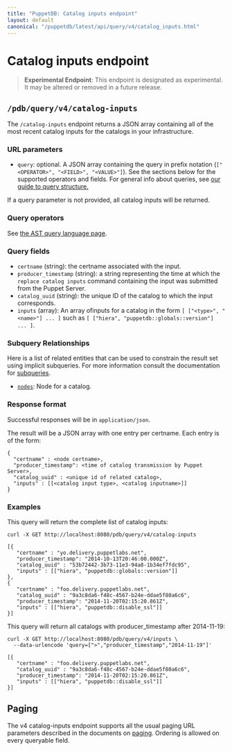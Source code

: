 ```yaml
---
title: "PuppetDB: Catalog inputs endpoint"
layout: default
canonical: "/puppetdb/latest/api/query/v4/catalog_inputs.html"
---
```


# Catalog inputs endpoint

[curl]: ../curl.html#using-curl-from-localhost-non-sslhttp
[paging]: ./paging.html
[query]: ./query.html
[subqueries]: ./ast.html#subquery-operators
[ast]: ./ast.html
[nodes]: ./nodes.html

> **Experimental Endpoint**: This endpoint is designated as
> experimental. It may be altered or removed in a future release.

## `/pdb/query/v4/catalog-inputs`

The `/catalog-inputs` endpoint returns a JSON array containing
all of the most recent catalog inputs for the catalogs in your
infrastructure.

### URL parameters

* `query`: optional. A JSON array containing the query in prefix
  notation (`["<OPERATOR>", "<FIELD>", "<VALUE>"]`). See the sections
  below for the supported operators and fields. For general info about
  queries, see [our guide to query structure.][query]

If a query parameter is not provided, all catalog inputs will be returned.

### Query operators

See [the AST query language page][ast].

### Query fields

* `certname` (string): the certname associated with the input.
* `producer_timestamp` (string): a string representing the time at
  which the `replace catalog inputs` command containing the input was
  submitted from the Puppet Server.
* `catalog_uuid` (string): the unique ID of the catalog to which the
  input corresponds.
* `inputs` (array): An array ofinputs for a catalog in the form `[ ["<type>", "<name>"] ... ]`
  such as `[ ["hiera", "puppetdb::globals::version"] ... ]`.

### Subquery Relationships

Here is a list of related entities that can be used to constrain the result set
using implicit subqueries. For more information consult the documentation for
[subqueries][subqueries].

* [`nodes`][nodes]: Node for a catalog.

### Response format

Successful responses will be in `application/json`.

The result will be a JSON array with one entry per certname. Each entry is of
the form:

    {
      "certname" : <node certname>,
      "producer_timestamp": <time of catalog transmission by Puppet Server>,
      "catalog_uuid" : <unique id of related catalog>,
      "inputs" : [[<catalog input type>, <catalog inputname>]]
    }

### Examples

This query will return the complete list of catalog inputs:

    curl -X GET http://localhost:8080/pdb/query/v4/catalog-inputs

    [{
       "certname" : "yo.delivery.puppetlabs.net",
       "producer_timestamp": "2014-10-13T20:46:00.000Z",
       "catalog_uuid" : "53b72442-3b73-11e3-94a8-1b34ef7fdc95",
       "inputs" : [["hiera", "puppetdb::globals::version"]]
    },
    {
       "certname" : "foo.delivery.puppetlabs.net",
       "catalog_uuid" : "9a3c8da6-f48c-4567-b24e-ddae5f80a6c6",
       "producer_timestamp": "2014-11-20T02:15:20.861Z",
       "inputs" : [["hiera", "puppetdb::disable_ssl"]]
    }]

This query will return all catalogs with producer_timestamp after 2014-11-19:

    curl -X GET http://localhost:8080/pdb/query/v4/inputs \
      --data-urlencode 'query=[">","producer_timestamp","2014-11-19"]'

    [{
       "certname" : "foo.delivery.puppetlabs.net",
       "catalog_uuid" : "9a3c8da6-f48c-4567-b24e-ddae5f80a6c6",
       "producer_timestamp": "2014-11-20T02:15:20.861Z",
       "inputs" : [["hiera", "puppetdb::disable_ssl"]]
    }]

## Paging

The v4 catalog-inputs endpoint supports all the usual paging
URL parameters described in the documents on
[paging][paging]. Ordering is allowed on every queryable field.
